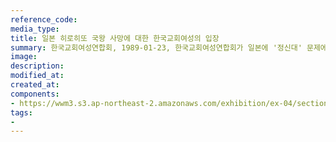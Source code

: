 ```yaml
---
reference_code:
media_type:
title: 일본 히로히또 국왕 사망에 대한 한국교회여성의 입장
summary: 한국교회여성연합회, 1989-01-23, 한국교회여성연합회가 일본에 '정신대' 문제에 대한 사죄를 요구하며 발표한 성명서 (윤영애 기증)
image:
description:
modified_at:
created_at:
components:
- https://wwm3.s3.ap-northeast-2.amazonaws.com/exhibition/ex-04/section-01-right/6_일본+히로히또+국왕+사망에+대한+한국교회여성의+입장.jpg
tags:
-
---
```

